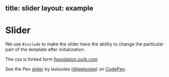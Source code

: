 title: slider
layout: example
----------
# Slider 

We use `#include` to make the slider have the ability to change the particular part of the template after initialization.

The css is forked form [foundation.zurb.com](http://foundation.zurb.com/) 

<p data-height="426" data-theme-id="480" data-slug-hash="gsIid" data-default-tab="result" class='codepen'>See the Pen <a href='http://codepen.io/leeluolee/pen/gsIid/'>slider</a> by leeluolee (<a href='http://codepen.io/leeluolee'>@leeluolee</a>) on <a href='http://codepen.io'>CodePen</a>.</p>
